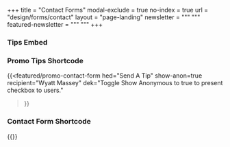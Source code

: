 +++
title = "Contact Forms"
modal-exclude = true
no-index = true
url = "design/forms/contact"
layout = "page-landing"
newsletter = """
"""
featured-newsletter = """
"""
+++

<div
  class="
    border-b border-g-4 mt-10 space-y-4 p-4 font-sans
"
>
  <h3 class="mb-8 font-sans text-3xl italic leading-none">
    Tips Embed
  </h3>

  <script src="https://spotlightpa.org/embed.js" async></script><div data-spl-embed-version="1" data-spl-src="https://spotlightpa.org/embeds/tips/?tip_text=Customizable%20Tips%20Teaser&flag_text=Customizable%20Eyebrow"></div>


</div>
<div
  class="
    border-b border-g-4 mt-10 space-y-4 p-4
"
>
  <h3 class="mb-8 font-sans text-3xl italic leading-none">
    Promo Tips Shortcode
  </h3>

{{<featured/promo-contact-form
  hed="Send A Tip"
  show-anon=true
  recipient="Wyatt Massey"
  dek="Toggle Show Anonymous to true to present checkbox to users."
>}}
</div>
<div
  class="
    border-b border-g-4 mt-10 space-y-4 p-4 font-sans
"
>
  <h3 class="mb-8 font-sans text-3xl italic leading-none">
    Contact Form Shortcode
  </h3>
{{<featured/promo-contact-form
  hed="Contact Form"
  dek="For news tips, please see [our tips page](/tips/). For technical problems, please email [webmaster@spotlightpa.org](mailto:webmaster@spotlightpa.org). For general comments, please use the form below. Other submissions, including press releases or events, will not receive a response."
  submit="Send Inquiry"
>}}
</div>